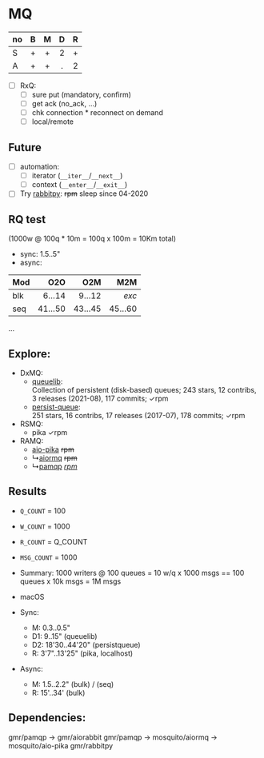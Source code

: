 # MQ

no | B | M | D | R
---|:-:|:-:|:-:|:-:
S  | + | + | 2 | +
A  | + | + | . | 2

- [ ] RxQ:
  - [ ] sure put (mandatory, confirm)
  - [ ] get ack (no_ack, ...)
  - [ ] chk connection * reconnect on demand
  - [ ] local/remote

## Future
- [ ] automation:
  - [ ] iterator (`__iter__`/`__next__`)
  - [ ] context (`__enter__`/`__exit__`)
- [ ] Try [rabbitpy](https://github.com/gmr/rabbitpy):
      ~~rpm~~ sleep since 04-2020

## RQ test

(1000w @ 100q * 10m = 100q x 100m = 10Km total)

- sync: 1.5..5"
- async:

Mod | O2O   | O2M   | M2M
----|------:|------:|------:
blk |  6…14 |  9…12 | *exc*
seq | 41…50 | 43…45 | 45…60

&hellip;

## Explore:
- DxMQ:
  + [queuelib](https://github.com/scrapy/queuelib):  
     Collection of persistent (disk-based) queues; 243 stars, 12 contribs, 3 releases (2021-08), 117 commits;
     &check;rpm
  + [persist-queue](https://github.com/peter-wangxu/persist-queue):  
     251 stars, 16 contribs, 17 releases (2017-07), 178 commits;
     &check;rpm
- RSMQ:
  + pika &check;rpm
- RAMQ:
  + [aio-pika](https://github.com/mosquito/aio-pika) ~~rpm~~
  + &rdsh;[aiormq](https://github.com/mosquito/aiormq) ~~rpm~~
  + &rdsh;[pamqp](https://github.com/gmr/pamqp) [*rpm*](https://koji.fedoraproject.org/koji/taskinfo?taskID=99061878)

## Results
- `Q_COUNT` = 100
- `W_COUNT` = 1000
- `R_COUNT` = Q_COUNT
- `MSG_COUNT` = 1000
- Summary: 1000 writers @ 100 queues = 10 w/q x 1000 msgs == 100 queues x 10k msgs = 1M msgs
- macOS

- Sync:
  + M: 0.3..0.5"
  + D1: 9..15" (queuelib)
  + D2: 18'30..44'20" (persistqueue)
  + R: 3'7"..13'25"  (pika, localhost)

- Async:
  + M: 1.5..2.2" (bulk) / (seq)
  + R: 15'..34' (bulk)

## Dependencies:

gmr/pamqp -> gmr/aiorabbit
gmr/pamqp -> mosquito/aiormq -> mosquito/aio-pika
gmr/rabbitpy